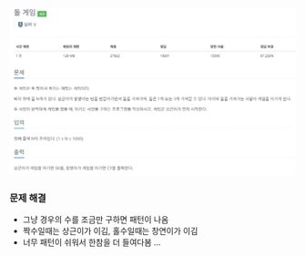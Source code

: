 ![img.png](../_image/돌게임.png)
### 문제 해결
- 그냥 경우의 수를 조금만 구하면 패턴이 나옴
- 짝수일때는 상근이가 이김, 홀수일때는 창연이가 이김
- 너무 패턴이 쉬워서 한참을 더 들여다봄 ...
